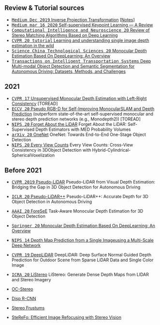 <!-- CSS -->
<link rel="stylesheet" style="text/css" href="styles.css">
<!--     -->

## Review & Tutorial sources
- [<kbd>Medium Dec 2019</kbd> Inverse Projection Transformation](https://towardsdatascience.com/inverse-projection-transformation-c866ccedef1c) [[Notes](depth_estimation/inverse_projection.md)]
- [<kbd>Medium mar 16 2020</kbd> Self-supervised Keypoint Learning — A Review](https://towardsdatascience.com/self-supervised-keypoint-learning-aade18081fc3)
- [<kbd>Computational Intelligence and Neuroscience 20</kbd> Review of Stereo Matching Algorithms Based on Deep Learning](https://downloads.hindawi.com/journals/cin/2020/8562323.pdf)
- [<kbd>CVPR 20 tutorial</kbd> Learning and understanding single image depth estimation in the wild](https://sites.google.com/view/cvpr-2020-depth-from-mono/home/talks-slides)
- [<kbd>Science China Technological Sciences 20</kbd> Monocular Depth Estimation Based On DeepLearning: An Overview](https://arxiv.org/pdf/2003.06620.pdf)
- [<kbd>Transactions on Intelligent Transportation Systems</kbd> Deep Multi-modal Object Detection and Semantic Segmentation for Autonomous Driving: Datasets, Methods, and Challenges](https://arxiv.org/pdf/1902.07830.pdf)

## 2021
- [<kbd>CVPR 17</kbd> Unsupervised Monocular Depth Estimation with Left-Right Consistency](https://arxiv.org/pdf/1609.03677.pdf) [TOREAD]
- [<kbd>ECCV 20</kbd> Pseudo RGB-D for Self-Improving MonocularSLAM and Depth Prediction](https://arxiv.org/pdf/2004.10681.pdf) (outperform  state-of-the-art self-supervised monocular and stereo depth prediction networks (e.g., Monodepth2)) [TOREAD]
- [<kbd>NIPS 20</kbd> Forget About the LiDAR]() Forget About the LiDAR: Self-Supervised Depth Estimators with MED Probability Volumes
- [<kbd>arXiv 20</kbd> OneNet]() OneNet: Towards End-to-End One-Stage Object Detection
- [<kbd>NIPS 20</kbd> Every View Counts](3d_od/every_view_counts.md) Every View Counts: Cross-View Consistency in 3DObject Detection with Hybrid-Cylindrical-SphericalVoxelization

## Before 2021

- [<kbd>CVPR 2019</kbd> Pseudo-LiDAR](3d_od/pseudo_lidar.md) Pseudo-LiDAR from Visual Depth Estimation: Bridging the Gap in 3D Object Detection for Autonomous Driving
- [<kbd>ICLR 20</kbd> Pseudo-LiDAR++](3d_od/pseudo_lidar++.md) Pseudo-LiDAR++: Accurate Depth for 3D Object Detection in Autonomous Driving
- [<kbd>AAAI 20</kbd> ForeSeE](3d_od/foresee.md) Task-Aware Monocular Depth Estimation for 3D Object Detection

- [<kbd>Springer 20</kbd> Monocular Depth Estimation Based On DeepLearning: An Overview](https://arxiv.org/pdf/2003.06620.pdf)
- [<kbd>NIPS 14</kbd> Depth Map Prediction from a Single Imageusing a Multi-Scale Deep Network](https://arxiv.org/pdf/1406.2283.pdf)
- [<kbd>CVPR 19</kbd> DeepLiDAR](#) DeepLiDAR: Deep Surface Normal Guided Depth Prediction for Outdoor Scene from Sparse LiDAR Data and Single Color Image
- [<kbd>ICRA 20</kbd> LiStereo](https://arxiv.org/pdf/1905.02744.pdf) LiStereo: Generate Dense Depth Maps from LIDAR and Stereo Imagery
- [OC-Stereo]()
- [Disp R-CNN]()
- [Stereo Frustums]()
- [SteReFo: Efficient Image Refocusing with Stereo Vision]()
